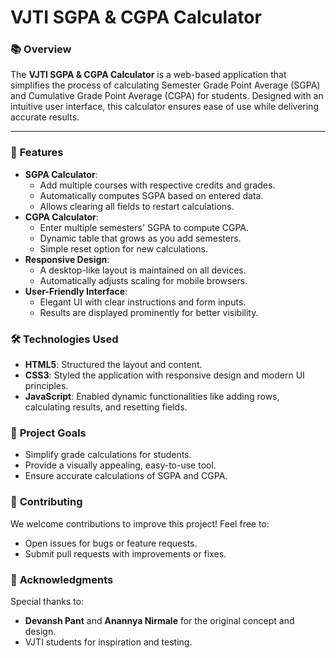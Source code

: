 

# **VJTI SGPA & CGPA Calculator**

### 📚 **Overview**
The **VJTI SGPA & CGPA Calculator** is a web-based application that simplifies the process of calculating Semester Grade Point Average (SGPA) and Cumulative Grade Point Average (CGPA) for students. Designed with an intuitive user interface, this calculator ensures ease of use while delivering accurate results.

---

### 🚀 **Features**
- **SGPA Calculator**:
  - Add multiple courses with respective credits and grades.
  - Automatically computes SGPA based on entered data.
  - Allows clearing all fields to restart calculations.
- **CGPA Calculator**:
  - Enter multiple semesters' SGPA to compute CGPA.
  - Dynamic table that grows as you add semesters.
  - Simple reset option for new calculations.
- **Responsive Design**:
  - A desktop-like layout is maintained on all devices.
  - Automatically adjusts scaling for mobile browsers.
- **User-Friendly Interface**:
  - Elegant UI with clear instructions and form inputs.
  - Results are displayed prominently for better visibility.


### 🛠 **Technologies Used**
- **HTML5**: Structured the layout and content.
- **CSS3**: Styled the application with responsive design and modern UI principles.
- **JavaScript**: Enabled dynamic functionalities like adding rows, calculating results, and resetting fields.

### 🎯 **Project Goals**
- Simplify grade calculations for students.
- Provide a visually appealing, easy-to-use tool.
- Ensure accurate calculations of SGPA and CGPA.


### 🌟 **Contributing**
We welcome contributions to improve this project! Feel free to:
- Open issues for bugs or feature requests.
- Submit pull requests with improvements or fixes.


### 🤝 **Acknowledgments**
Special thanks to:
- **Devansh Pant** and **Anannya Nirmale** for the original concept and design.
- VJTI students for inspiration and testing.

